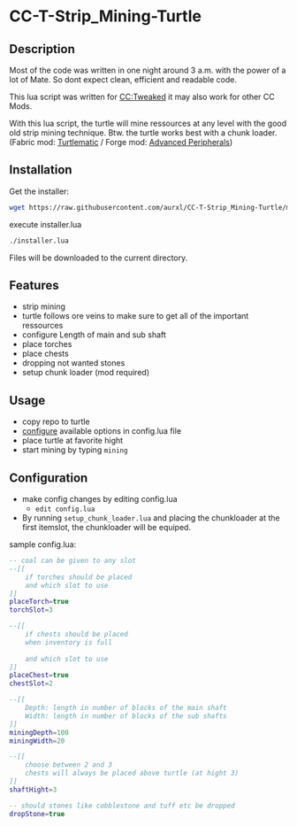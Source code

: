 # CC-T-Strip_Mining-Turtle


## Description
Most of the code was written in one night around 3 a.m. with the power of a lot of Mate. So dont expect clean, efficient and readable code.

This lua script was written for [CC:Tweaked](https://www.modrinth.com/mod/cc-tweaked) it may also work for other CC Mods.

With this lua script, the turtle will mine ressources at any level with the good old strip mining technique.
Btw. the turtle works best with a chunk loader. (Fabric mod: [Turtlematic](https://modrinth.com/mod/turtlematic) / Forge mod: [Advanced Peripherals](https://modrinth.com/mod/advancedperipherals))

## Installation
Get the installer:
```sh
wget https://raw.githubusercontent.com/aurxl/CC-T-Strip_Mining-Turtle/main/installer.lua
```

execute installer.lua
```sh
./installer.lua
```
Files will be downloaded to the current directory.

## Features
- strip mining
- turtle follows ore veins to make sure to get all of the important ressources
- configure Length of main and sub shaft
- place torches
- place chests
- dropping not wanted stones
- setup chunk loader (mod required)

## Usage
- copy repo to turtle
- [configure](#configuration) available options in config.lua file
- place turtle at favorite hight
- start mining by typing `mining`

## Configuration
- make config changes by editing config.lua
  - `edit config.lua`
- By running `setup_chunk_loader.lua` and placing the chunkloader at the first itemslot, the chunkloader will be equiped.

sample config.lua:
``` lua
-- coal can be given to any slot
--[[
    if torches should be placed
    and which slot to use
]]
placeTorch=true
torchSlot=3

--[[
    if chests should be placed 
    when inventory is full
    
    and which slot to use
]]
placeChest=true
chestSlot=2

--[[
    Depth: length in number of blocks of the main shaft
    Width: length in number of blocks of the sub shafts
]]
miningDepth=100
miningWidth=20

--[[ 
    choose between 2 and 3
    chests will always be placed above turtle (at hight 3)
]]
shaftHight=3

-- should stones like cobblestone and tuff etc be dropped
dropStone=true
```
